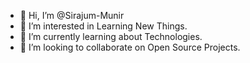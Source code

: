 - 👋 Hi, I’m @Sirajum-Munir
- 👀 I’m interested in Learning New Things.
- 🌱 I’m currently learning about Technologies.
- 💞️ I’m looking to collaborate on Open Source Projects.

<!---
Sirajum-Munir/Sirajum-Munir is a ✨ special ✨ repository because its `README.md` (this file) appears on your GitHub profile.
You can click the Preview link to take a look at your changes.
--->
